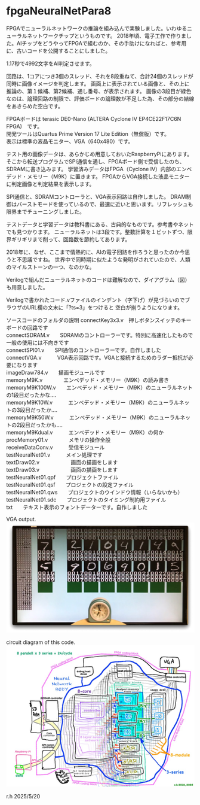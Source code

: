# fpgaNeuralNetPara8
FPGAでニューラルネットワークの推論を組み込んで実験しました。いわゆるニューラルネットワークチップというものです。
2018年頃、電子工作で作りました。AIチップをどうやってFPGAで組むのか、その手助けになればと、参考用に、古いコードを公開することにしました。

1.17秒で4992文字をAI判定させます。

回路は、1コアにつき3個のスレッド、それを8段重ねて、合計24個のスレッドが同時に画像イメージを判定します。
画面上に表示されている画像と、その上に推論の、第１候補、第2候補、通し番号、が表示されます。
画像の3段目が緑色なのは、論理回路の制限で、評価ボードの論理数が不足した為、その部分の結線をあきらめた空白です。

FPGAボードは terasic DE0-Nano (ALTERA Cyclone IV EP4CE22F17C6N FPGA)　です。  
開発ツールはQuartus Prime Version 17 Lite Edition（無償版）です。  
表示は標準の液晶モニター、VGA（640x480）です。

テスト用の画像データは、あらかじめ用意しておいたRaspberryPiにあります。
そこから転送プログラムでSPI通信を通し、FPGAボード側で受信したのち、SDRAMに書き込みます。
学習済みデータはFPGA（Cyclone IV）内部のエンベデッド・メモリー（M9K）に置きます。
FPGAからVGA接続した液晶モニターに判定画像と判定結果を表示します。

SPI通信と、SDRAMコントローラと、VGA表示回路は自作しました。
DRAM制御はバーストモードを使っているので、最速に近いと思います。リフレッシュも限界までチューニングしました。

テストデータと学習データは教科書にある、古典的なものです。参考書やネットでも見つかります。
ニューラルネットは3段です。整数計算を１ビットずつ、限界ギリギリまで削って、回路数を節約してあります。

2018年に、なぜ、ここまで情熱的に、AIの電子回路を作ろうと思ったのか今思うと不思議ですね。
世界中で同時期に似たような発明がされていたので、人類のマイルストーンの一つ、なのかな。

Verilogで組んだニューラルネットのコードは難解なので、ダイアグラム（図）も用意しました。

Verilogで書かれたコード.vファイルのインデント（字下げ）が見づらいのでブラウザのURL欄の文末に「?ts=3」をつけると
空白が揃うようになります。

ソースコードのフォルダの説明
connectKey3x3.v　押しボタンスイッチのキーボードの回路です  
connectSDRAM.v　　SDRAMのコントローラーです。特別に高速化したもので一般の使用には不向きです  
connectSPI01.v　　SPI通信のコントローラーです。自作しました  
connectVGA.v　　　VGA表示回路です。VGAと接続するためのラダー抵抗が必要になります  
imageDraw784.v　　描画モジュールです  
memoryM9K.v　　　　エンベデッド・メモリー（M9K）の読み書き  
memoryM9K100W.v　　エンベデッド・メモリー（M9K）のニューラルネットの1段目だったかな....  
memoryM9K10W.v　　　エンベデッド・メモリー（M9K）のニューラルネットの3段目だったか....  
memoryM9K50W.v　　　エンベデッド・メモリー（M9K）のニューラルネットの2段目だったかも....  
memoryM9Kdual.v　　　エンベデッド・メモリー（M9K）の何か  
procMemory01.v　　　　メモリの操作全般  
receiveDataConv.v　　　受信モジュール  
testNeuralNet01.v　　　メイン処理です  
textDraw02.v　　　　　　画面の描画をします  
textDraw03.v　　　　　　画面の描画をします  
testNeuralNet01.qpf　　プロジェクトファイル  
testNeuralNet01.qsf　　プロジェクトの設定ファイル  
testNeuralNet01.qws　　プロジェクトのウインドウ情報（いらないかも）  
testNeuralNet01.sdc　　プロジェクトのタイミング制約用ファイル  
txt　　テキスト表示のフォントデーターです。自作しました  
  
VGA output.
!["picture"](vga20250519a.jpg)

circuit diagram of this code.
!["picture"](dia20250519a.jpg)

r.h 2025/5/20
